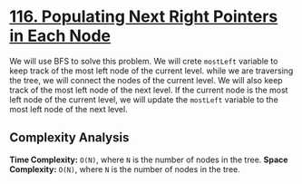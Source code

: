# [116. Populating Next Right Pointers in Each Node](https://leetcode.com/problems/populating-next-right-pointers-in-each-node/)

We will use BFS to solve this problem. We will crete `mostLeft` variable to keep track of the most left node of the current level. while we are traversing the tree, we will connect the nodes of the current level. We will also keep track of the most left node of the next level. If the current node is the most left node of the current level, we will update the `mostLeft` variable to the most left node of the next level.

## Complexity Analysis
**Time Complexity:** `O(N)`, where `N` is the number of nodes in the tree.
**Space Complexity:** `O(N)`, where `N` is the number of nodes in the tree.
